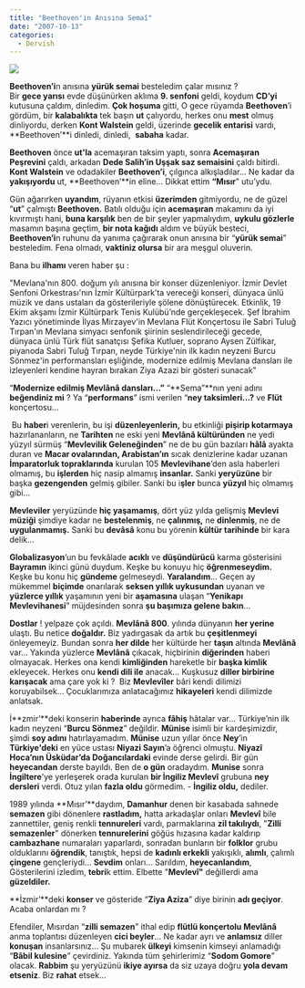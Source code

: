 ```yaml
---
title: "Beethoven'in Anısına Semaî"
date: "2007-10-13"
categories: 
  - Dervish
---
```


![](/uploads/image/beet(2).jpg)

  
**Beethoven’i**n anısına **yürük semai** besteledim çalar mısınız ?  
Bir **gece yarısı** evde düşünürken aklıma **9\. senfoni** geldi, koydum **CD’yi** kutusuna çaldım, dinledim. **Çok hoşuma** gitti, O gece rüyamda **Beethoven**’i gördüm, bir **kalabalıkta** tek başın **ut** çalıyordu, herkes onu **mest** olmuş dinliyordu, derken **Kont Walstein** geldi, üzerinde **gecelik entarisi** vardı, **Beethoven’**i dinledi, dinledi,  **sabaha** kadar.

**Beethoven** önce **ut'la** acemaşıran taksim yaptı, sonra **Acemaşıran Peşrevini** çaldı, arkadan **Dede Salih’in Uşşak saz semaisini** çaldı bitirdi. **Kont Walstein** ve odadakiler **Beethoven’i**, çılgınca alkışladılar... Ne kadar da **yakışıyordu** ut, **Beethoven’**in eline... Dikkat ettim **“Mısır**” utu’ydu.

Gün ağarırken **uyandım**, rüyanın etkisi **üzerimden** gitmiyordu, ne de güzel “**ut**” çalmıştı **Beethoven.** Batılı olduğu için **acemaşıran** makamını da iyi kıvırmıştı hani, **buna karşılık** ben de bir şeyler yapmalıydım, **uykulu gözlerle** masamın başına geçtim, **bir nota kağıdı** aldım ve büyük besteci, **Beethoven’i**n ruhunu da yanıma çağırarak onun anısına bir “**yürük semai**” besteledim. Fena olmadı, **vaktiniz olursa** bir ara meşgul oluverin.

Bana bu **ilhamı** veren haber şu :

"Mevlana'nın 800. doğum yılı anısına bir konser düzenleniyor. İzmir Devlet Senfoni Orkestrası'nın İzmir Kültürpark’ta vereceği konseri, dünyaca ünlü müzik ve dans ustaları da gösterileriyle şölene dönüştürecek. Etkinlik, 19 Ekim akşamı İzmir Kültürpark Tenis Kulübü’nde gerçekleşecek. Şef İbrahim Yazıcı yönetiminde İlyas Mirzayev'in Mevlana Flüt Konçertosu ile Sabri Tuluğ Tırpan'ın Mevlana simyacı senfonik şiirinin seslendirileceği gecede, dünyaca ünlü Türk flüt sanatçısı Şefika Kutluer, soprano Aysen Zülfikar, piyanoda Sabri Tuluğ Tırpan, neyde Türkiye'nin ilk kadın neyzeni Burcu Sönmez'in performansları eşliğinde, modernize edilmiş Mevlana dansları ile izleyenleri kendine hayran bırakan Ziya Azazi bir gösteri sunacak"

“**Modernize edilmiş Mevlânâ dansları...”** “**Sema”**nın yeni adını **beğendiniz mi** ? Ya “**performans**” ismi verilen “**ney taksimleri...?** ve **Flüt** konçertosu...

 Bu **haber**i verenlerin, bu işi **düzenleyenlerin,** bu etkinliği **pişirip kotarmaya** hazırlananların, ne **Tarihten** ne eski yeni **Mevlânâ kültüründen** ne yedi yüzyıl sürmüş “**Mevlevilik Geleneğinden**” ne de bu gün bazıları **hâlâ** ayakta duran ve **Macar ovalarından, Arabistan’ın** sıcak denizlerine kadar uzanan **İmparatorluk topraklarında** kurulan 105 **Mevlevihane**’den asla haberleri olmamış, bu **işlerden** hiç nasip almamış **insanlar.** Sanki **yeryüzüne** bir başka **gezengenden** gelmiş gibiler. Sanki bu i**şler** bunca **yüzyıl** hiç olmamış gibi...

**Mevleviler** yeryüzünde **hiç yaşamamış**, dört yüz yılda gelişmiş **Mevlevi müziği** şimdiye kadar ne **bestelenmiş**, ne **çalınmış,** ne **dinlenmiş**, ne de **uygulanmamış.** Sanki bu **devâsâ** konu bu yörenin **kültür tarihinde** bir kara delik...

**Globalizasyon**’un bu fevkâlade **acıklı** ve **düşündürücü** karma gösterisini **Bayramın** ikinci günü duydum. Keşke bu konuyu hiç **öğrenmeseydim.** Keşke bu konu hiç **gündeme** gelmeseydi. **Yaralandım**... Geçen ay mükemmel **biçimde** onarılarak **seksen yıllık uykusundan** uyanan ve **yüzlerce yıllık** yaşamının yeni bir **aşamasına** ulaşan “**Yenikapı Mevlevihanesi**” müjdesinden sonra **şu başımıza gelene bakın**...

**Dostlar** ! yelpaze çok açıldı. **Mevlânâ 800**. yılında dünyanın **her yerine** ulaştı. Bu netice **doğaldır.** Biz yadırgasak da artık bu **çeşitlenmeyi** önleyemeyiz. Bundan sonra **her dilde** her kültürde her **taşın** altında **Mevlânâ** var... Yakında yüzlerce **Mevlânâ** çıkacak, hiçbirinin **diğerinden** haberi olmayacak. Herkes ona kendi **kimliğinden** hareketle bir **başka kimlik** ekleyecek. Herkes onu **kendi dili ile** anacak... Kuşkusuz **diller birbirine karışacak** ama çare yok ki ?  Biz **Mevlevîler** bâri kendi dilimizi koruyabilsek... Çocuklarımıza anlatacağımız **hikayeleri** kendi dilimizde anlatsak.

İ**zmir’**deki konserin **haberinde** ayrıca **fâhiş** hâtalar var... Türkiye’nin ilk kadın neyzeni “**Burcu Sönmez**” değildir. **Münise** isimli bir kardeşimizdir, şimdi **soy adını** hatırlayamadım. **Münise** uzun yıllar önce **Ney**’in **Türkiye'deki** en yüce ustası **Niyazi Sayın**’a öğrenci olmuştu. **Niyazî Hoca’nın Üsküdar’da Doğancılardaki** evinde derse gelirdi. Bir gün **heyecandan** derste bayıldı. Ben de **o gün** oradaydım. **Munise** sonra **İngiltere**’ye yerleşerek orada kurulan **bir İngiliz Mevlevî** grubuna **ney dersleri** verdi. Otuz yılan **fazla oldu** görmedim. - **İngiliz oldu,** dediler.

1989 yılında **Mısır’**daydım, **Damanhur** denen bir kasabada sahnede **semazen** gibi dönenlere **rastladım,** hatta arkadaşlar onları **Mevlevî** bile zannettiler, geniş renkli **tennureleri** vardı, parmaklarına **zil takılıydı**, "**Zilli semazenler**" dönerken **tennurelerini** göğüs hızasına kadar kaldırıp **cambazhane** numaraları yaparlardı, sonradan bunların bir **folklor** grubu olduklarını **öğrendik**, tanıştık, hepsi de **kadınlı erkekli** yakışıklı, **alımlı**, çalımlı **çingene** gençleriydi... **Sevdim** onları... Sarıldım, **heyecanlandım**, Gösterilerini izledim, **tebri**k ettim. Elbette "**Mevlevî"** değillerdi ama **güzeldiler.**

**İzmir’**deki **konser** ve gösteride “**Ziya Aziza**” diye birinin **adı geçiyor**. Acaba onlardan mı ?

Efendiler, Mısırdan “**zilli semazen**” ithal edip **flütlü konçertolu Mevlânâ** anma toplantısı düzenleyen **cici beyler**... Ne kadar ayrı ve **anlamsız** diller **konuşan** insanlarsınız... Şu mubarek **ülkeyi** kimsenin kimseyi anlamadığı  “**Bâbil kulesine**” çevirdiniz. Yakında tüm şehirlerimiz “**Sodom Gomore**” olacak. **Rabbim** şu yeryüzünü **ikiye ayırsa** da siz uzaya doğru **yola devam etseniz**. Biz **rahat** etsek...
